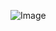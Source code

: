 ![Image](https://www.google.com/url?sa=i&url=https%3A%2F%2Fna3em.cc%2F%25D8%25A7%25D8%25AC%25D9%2585%25D9%2584_%25D8%25B5%25D9%2588%25D8%25B1_%25D9%2585%25D9%2586%25D8%25A7%25D8%25B8%25D8%25B1_%25D8%25B7%25D8%25A8%25D9%258A%25D8%25B9%25D9%258A%25D9%2587_%25D8%25A7%25D8%25AD%25D9%2584%25D9%2589_%25D8%25A7%25D9%2584%25D9%2585%25D8%25B4%25D8%25A7%25D9%2587%25D8%25AF_%25D8%25A7%25D9%2584%25D8%25AC%2F&psig=AOvVaw3ayiusM5ADBg63xsnZ7Uof&ust=1650896603863000&source=images&cd=vfe&ved=0CAwQjRxqFwoTCLCdrJ_zrPcCFQAAAAAdAAAAABAO)
